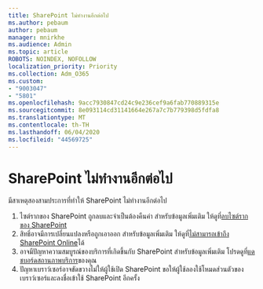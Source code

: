 ```yaml
---
title: SharePoint ไม่ทํางานอีกต่อไป
ms.author: pebaum
author: pebaum
manager: mnirkhe
ms.audience: Admin
ms.topic: article
ROBOTS: NOINDEX, NOFOLLOW
localization_priority: Priority
ms.collection: Adm_O365
ms.custom:
- "9003047"
- "5801"
ms.openlocfilehash: 9acc7930847cd24c9e236cef9a6fab770889315e
ms.sourcegitcommit: 8e093114cd31141664e267a7c7b779398d5fdfa8
ms.translationtype: MT
ms.contentlocale: th-TH
ms.lasthandoff: 06/04/2020
ms.locfileid: "44569725"
---
```

# <a name="sharepoint-is-no-longer-working"></a>SharePoint ไม่ทํางานอีกต่อไป

มีสาเหตุสองสามประการที่ทําให้ SharePoint ไม่ทํางานอีกต่อไป

1. ไซต์รากของ SharePoint ถูกลบและจําเป็นต้องคืนค่า สําหรับข้อมูลเพิ่มเติม ให้ดูที่[ลบไซต์รากของ SharePoint](https://docs.microsoft.com/sharepoint/troubleshoot/sites/url-that-resides-under-root-site-collection-is-broken)
2. สิทธิ์อาจมีการเปลี่ยนแปลงหรือถูกเอาออก สําหรับข้อมูลเพิ่มเติม ให้ดูที่[ไม่สามารถเข้าถึง SharePoint Online](https://docs.microsoft.com/sharepoint/troubleshoot/sharing-and-permissions/sharepoint-online-inaccessible)ได้
3. อาจมีปัญหาความสมบูรณ์ของบริการที่เกิดขึ้นกับ SharePoint สําหรับข้อมูลเพิ่มเติม โปรดดูที่[แดชบอร์ดสถานภาพบริการ](https://admin.microsoft.com/AdminPortal/Home#/servicehealth)ของคุณ
4. ปัญหาเบราว์เซอร์อาจขัดขวางไม่ให้ผู้ใช้เปิด SharePoint ขอให้ผู้ใช้ลองใช้โหมดส่วนตัวของเบราว์เซอร์และลงชื่อเข้าใช้ SharePoint อีกครั้ง
